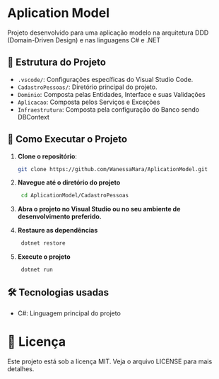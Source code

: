 # Aplication Model
Projeto desenvolvido para uma aplicação modelo na arquitetura DDD (Domain-Driven Design) e nas linguagens C# e .NET

## 📂 Estrutura do Projeto
- `.vscode/`: Configurações específicas do Visual Studio Code.
- `CadastroPessoas/`: Diretório principal do projeto.
- `Dominio`: Composta pelas Entidades, Interface e suas Validações 
- `Aplicacao`: Composta pelos Serviços e Exceções
- `Infraestrutura`: Composta pela configuração do Banco sendo DBContext

## 🚀 Como Executar o Projeto
1. **Clone o repositório**:

   ```bash
   git clone https://github.com/WanessaMara/AplicationModel.git

2. **Navegue até o diretório do projeto**
  
    ```bash
     cd AplicationModel/CadastroPessoas

3. **Abra o projeto no Visual Studio ou no seu ambiente de desenvolvimento preferido.**

4. **Restaure as dependências**
  
    ```bash
     dotnet restore

5. **Execute o projeto**
    ```bash
     dotnet run

## 🛠️ Tecnologias usadas
- C#: Linguagem principal do projeto

# 📄 Licença
Este projeto está sob a licença MIT. Veja o arquivo LICENSE para mais detalhes.
